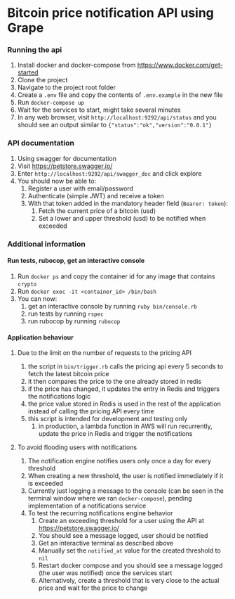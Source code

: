 # Bitcoin price notification API using Grape 

### Running the api
1. Install docker and docker-compose from https://www.docker.com/get-started
2. Clone the project
3. Navigate to the project root folder
4. Create a `.env` file and copy the contents of `.env.example` in the new file
5. Run `docker-compose up` 
6. Wait for the services to start, might take several minutes
7. In any web browser, visit `http://localhost:9292/api/status` and you should see an output similar to `{"status":"ok","version":"0.0.1"}`

### API documentation
1. Using swagger for documentation
2. Visit https://petstore.swagger.io/
3. Enter `http://localhost:9292/api/swagger_doc` and click explore
4. You should now be able to:
    1. Register a user with email/password
    2. Authenticate (simple JWT) and receive a token
    3. With that token added in the mandatory header field (`Bearer: token`):
        1. Fetch the current price of a bitcoin (usd)
        2. Set a lower and upper threshold (usd) to be notified when exceeded
         
### Additional information

#### Run tests, rubocop, get an interactive console 
1. Run `docker ps` and copy the container id for any image that contains `crypto`
2. Run `docker exec -it <container_id> /bin/bash`
3. You can now:
    1. get an interactive console by running `ruby bin/console.rb`
    2. run tests by running `rspec`
    3. run rubocop by running `rubocop`

#### Application behaviour
1. Due to the limit on the number of requests to the pricing API
    1. the script in `bin/trigger.rb` calls the pricing api every 5 seconds to fetch the latest bitcoin price
    2. it then compares the price to the one already stored in redis
    3. if the price has changed, it updates the entry in Redis and triggers the notifications logic
    4. the price value stored in Redis is used in the rest of the application instead of calling the pricing API every time
    5. this script is intended for development and testing only
        1. in production, a lambda function in AWS will run recurrently, update the price in Redis and trigger the notifications 

2. To avoid flooding users with notifications
    1. The notification engine notifies users only once a day for every threshold
    2. When creating a new threshold, the user is notified immediately if it is exceeded
    3. Currently just logging a message to the console (can be seen in the terminal window where we ran `docker-compose`), pending implementation of a notifications service
    4. To test the recurring notifications engine behavior
        1. Create an exceeding threshold for a user using the API at https://petstore.swagger.io/
        2. You should see a message logged, user should be notified 
        3. Get an interactive terminal as described above 
        4. Manually set the `notified_at` value for the created threshold to `nil`
        5. Restart docker compose and you should see a message logged (the user was notified) once the services start
        6. Alternatively, create a threshold that is very close to the actual price and wait for the price to change